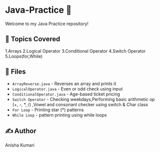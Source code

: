 # Java-Practice 🚀

Welcome to my Java Practice repository!

## 📌 Topics Covered
1.Arrays
2.Logical Operator
3.Conditional Operator
4.Switch Operator
5.Loops(for,While)


## 📁 Files
- `ArrayReverse.java` - Reverses an array and prints it
- `LogicalOperator.java` - Even or odd check using input
- `ConditionalOperator.java` - Age-based ticket pricing
- `Switch Operator` - Checking weekdays,Performing basic arithmetic op (+, -, *, /) ,Vowel and consonant checker using switch & Char class
- `For Loop` - Printing star (*) patterns
- `While Loop` - pattern printing using while loops

## ✍️ Author
Anisha Kumari
